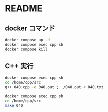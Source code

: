 # README
## docker コマンド
```sh
docker compose up -d
docker compose exec cpp sh
docker compose kill
```

## C++ 実行
```sh
docker compose exec cpp sh
cd /home/cpp/src
g++ 040.cpp -o 040.out ; ./040.out < 040.txt
```

```sh
docker compose exec cpp sh
cd /home/cpp/src
make 040
```
